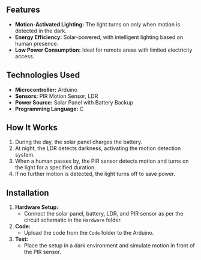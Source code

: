 ## Features
- **Motion-Activated Lighting:** The light turns on only when motion is detected in the dark.
- **Energy Efficiency:** Solar-powered, with intelligent lighting based on human presence.
- **Low Power Consumption:** Ideal for remote areas with limited electricity access.

## Technologies Used
- **Microcontroller:** Arduino
- **Sensors:** PIR Motion Sensor, LDR
- **Power Source:** Solar Panel with Battery Backup
- **Programming Language:** C

## How It Works
1. During the day, the solar panel charges the battery.
2. At night, the LDR detects darkness, activating the motion detection system.
3. When a human passes by, the PIR sensor detects motion and turns on the light for a specified duration.
4. If no further motion is detected, the light turns off to save power.

## Installation
1. **Hardware Setup:**
   - Connect the solar panel, battery, LDR, and PIR sensor as per the circuit schematic in the `Hardware` folder.
2. **Code:**
   - Upload the code from the `Code` folder to the Arduino.
3. **Test:**
   - Place the setup in a dark environment and simulate motion in front of the PIR sensor.
